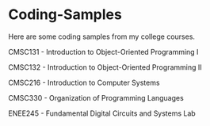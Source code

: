 Coding-Samples
==============

Here are some coding samples from my college courses.

CMSC131 - Introduction to Object-Oriented Programming I

CMSC132 - Introduction to Object-Oriented Programming II

CMSC216 - Introduction to Computer Systems

CMSC330 - Organization of Programming Languages

ENEE245 - Fundamental Digital Circuits and Systems Lab
